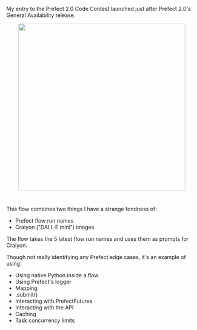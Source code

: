 My entry to the Prefect 2.0 Code Contest launched just after Prefect 2.0's General Availability release.
<p align="center" style="margin-bottom:40px;">
<img src="https://i.imgur.com/L4oypPw.png"  height=440 style="max-height: 440px;">
</p>

This flow combines two things I have a strange fondness of:
- Prefect flow run names
- Craiyon ("DALL·E mini") images

The flow takes the 5 latest flow run names and uses them as prompts for Craiyon.

Though not really identifying any Prefect edge cases, it's an example of using:
- Using native Python inside a flow
- Using Prefect's logger
- Mapping
- .submit()
- Interacting with PrefectFutures
- Interacting with the API
- Caching
- Task concurrency limits
